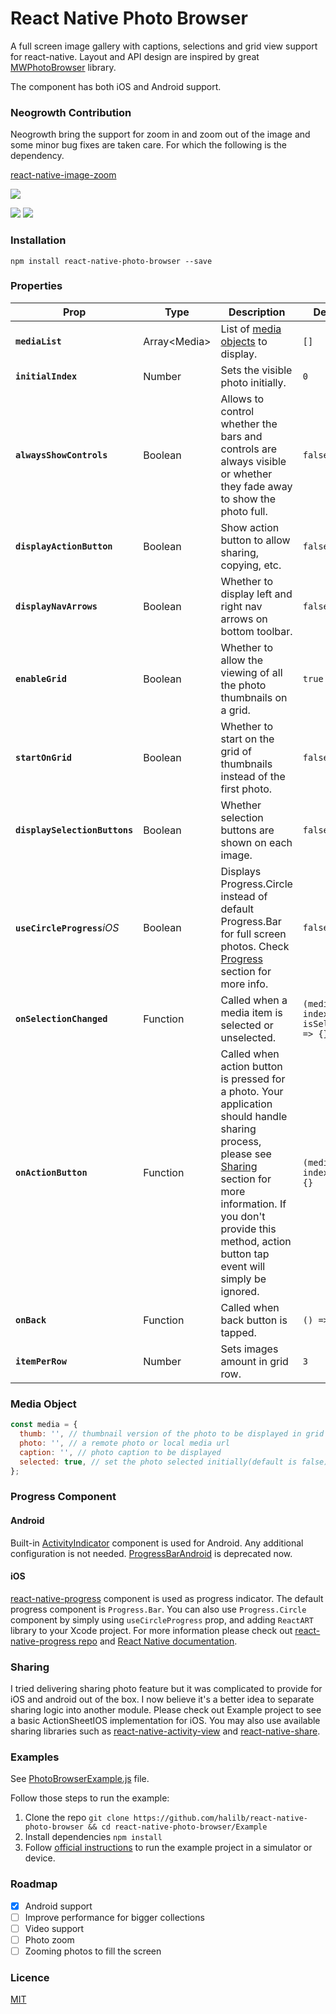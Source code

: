 # React Native Photo Browser

A full screen image gallery with captions, selections and grid view support for react-native. Layout and API design are inspired by great [MWPhotoBrowser](https://github.com/mwaterfall/MWPhotoBrowser) library.

The component has both iOS and Android support.

### Neogrowth Contribution
Neogrowth bring the support for zoom in and zoom out of the image and some minor bug fixes are taken care. For which the following is the dependency.

[react-native-image-zoom](https://github.com/Anthonyzou/react-native-image-zoom/)



![](screenshots/photo-browser.gif)

![](screenshots/screenshot-1.png)
![](screenshots/screenshot-2.png)

### Installation
```npm install react-native-photo-browser --save```

### Properties

| Prop | Type | Description | Default |
|---|---|---|---|
|**`mediaList`**|Array\<Media\>|List of [media objects](#media-object) to display.|`[]`|
|**`initialIndex`**|Number|Sets the visible photo initially.|`0`|
|**`alwaysShowControls`**|Boolean|Allows to control whether the bars and controls are always visible or whether they fade away to show the photo full.|`false`|
|**`displayActionButton`**|Boolean|Show action button to allow sharing, copying, etc.|`false`|
|**`displayNavArrows`**|Boolean|Whether to display left and right nav arrows on bottom toolbar.|`false`|
|**`enableGrid`**|Boolean|Whether to allow the viewing of all the photo thumbnails on a grid.|`true`|
|**`startOnGrid`**|Boolean|Whether to start on the grid of thumbnails instead of the first photo.|`false`|
|**`displaySelectionButtons`**|Boolean|Whether selection buttons are shown on each image.|`false`|
|**`useCircleProgress`**_iOS_|Boolean|Displays Progress.Circle instead of default Progress.Bar for full screen photos. Check [Progress](#progress-component) section for more info.|`false`|
|**`onSelectionChanged`**|Function|Called when a media item is selected or unselected.|`(media, index, isSelected) => {}`|
|**`onActionButton`**|Function|Called when action button is pressed for a photo. Your application should handle sharing process, please see [Sharing](#sharing) section for more information. If you don't provide this method, action button tap event will simply be ignored.|`(media, index) => {}`|
|**`onBack`**|Function|Called when back button is tapped.|`() => {}`|
|**`itemPerRow`**|Number|Sets images amount in grid row.|`3`|

### Media Object

```js
const media = {
  thumb: '', // thumbnail version of the photo to be displayed in grid view. actual photo is used if thumb is not provided
  photo: '', // a remote photo or local media url
  caption: '', // photo caption to be displayed
  selected: true, // set the photo selected initially(default is false)
};
```


### Progress Component

#### Android

Built-in [ActivityIndicator](https://facebook.github.io/react-native/docs/activityindicator.html) component is used for Android. Any additional configuration is not needed. [ProgressBarAndroid](https://facebook.github.io/react-native/docs/progressbarandroid.html) is deprecated now.

#### iOS

[react-native-progress](https://github.com/oblador/react-native-progress) component is used as progress indicator. The default progress component is `Progress.Bar`. You can also use `Progress.Circle` component by simply using `useCircleProgress` prop, and adding `ReactART` library to your Xcode project. For more information please check out [react-native-progress repo](https://github.com/oblador/react-native-progress#reactart-based-components) and [React Native documentation](http://facebook.github.io/react-native/docs/linking-libraries-ios.html#content).

### Sharing

I tried delivering sharing photo feature but it was complicated to provide for iOS and android out of the box. I now believe it's a better idea to separate sharing logic into another module. Please check out Example project to see a basic ActionSheetIOS implementation for iOS. You may also use available sharing libraries such as [react-native-activity-view](https://github.com/naoufal/react-native-activity-view) and [react-native-share](https://github.com/EstebanFuentealba/react-native-share).

### Examples

See [PhotoBrowserExample.js](Example/PhotoBrowserExample.js) file.

Follow those steps to run the example:

1. Clone the repo `git clone https://github.com/halilb/react-native-photo-browser && cd react-native-photo-browser/Example`
2. Install dependencies `npm install`
3. Follow [official instructions](https://facebook.github.io/react-native/docs/getting-started.html) to run the example project in a simulator or device.

### Roadmap
- [x] Android support
- [ ] Improve performance for bigger collections
- [ ] Video support
- [ ] Photo zoom
- [ ] Zooming photos to fill the screen

### Licence
[MIT](http://opensource.org/licenses/mit-license.html)
